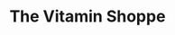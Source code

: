 ---
title: "The Vitamin Shoppe"
url: /miami/the-vitamin-shoppe-southwest-124th-avenue/
shop: Nahrungsergänzung
---